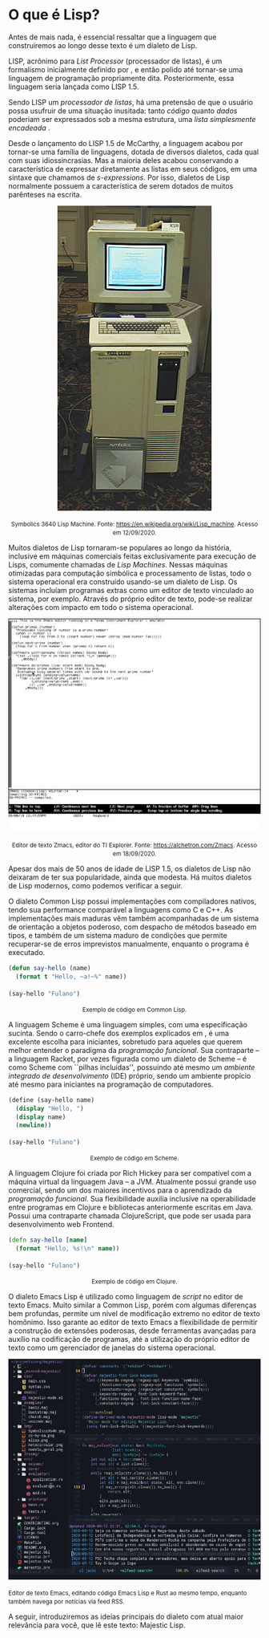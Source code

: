 # O que é Lisp?

Antes de mais nada, é essencial ressaltar que a linguagem que construiremos ao longo desse texto é um dialeto de Lisp.

LISP, acrônimo para *List Processor* (processador de listas), é um formalismo inicialmente definido por <mccarthy1960>, e então polido até tornar-se uma linguagem de programação propriamente dita. Posteriormente, essa linguagem seria lançada como LISP 1.5.

Sendo LISP um *processador de listas*, há uma pretensão de que o usuário possa usufruir de uma situação inusitada: tanto *código* quanto *dados* poderiam ser expressados sob a mesma estrutura, uma *lista simplesmente encadeada* <cormen-pt>.

Desde o lançamento do LISP 1.5 de McCarthy, a linguagem acabou por tornar-se uma família de linguagens, dotada de diversos dialetos, cada qual com suas idiossincrasias. Mas a maioria deles acabou conservando a característica de expressar diretamente as listas em seus códigos, em uma sintaxe que chamamos de *s-expressions*. Por isso, dialetos de Lisp normalmente possuem a característica de serem dotados de muitos parênteses na escrita.

<center>

![img](./img/Symbolics3640.png)

<small>Symbolics 3640 Lisp Machine.  Fonte: https://en.wikipedia.org/wiki/Lisp_machine. Acesso em 12/09/2020.</small>

</center>

Muitos dialetos de Lisp tornaram-se populares ao longo da história, inclusive em máquinas comerciais feitas exclusivamente para execução de Lisps, comumente chamadas de *Lisp Machines*. Nessas máquinas otimizadas para computação simbólica e processamento de listas, todo o sistema operacional era construído usando-se um dialeto de Lisp. Os sistemas incluíam programas extras como um editor de texto vinculado ao sistema, por exemplo. Através do próprio editor de texto, pode-se realizar alterações com impacto em todo o sistema operacional.

<center>

![img](img/zmacs.png "Editor de texto Zmacs, editor do TI Explorer.")

<small>Editor de texto Zmacs, editor do TI Explorer. Fonte: https://alchetron.com/Zmacs. Acesso em 18/09/2020.</small>

</center>

Apesar dos mais de 50 anos de idade de LISP 1.5, os dialetos de Lisp não deixaram de ter sua popularidade, ainda que modesta. Há muitos dialetos de Lisp modernos, como podemos verificar a seguir.

O dialeto Common Lisp possui implementações com compiladores nativos, tendo sua performance comparável a linguagens como C e C++. As implementações mais maduras vêm também acompanhadas de um sistema de orientação a objetos poderoso, com despacho de métodos baseado em tipos, e também de um sistema maduro de condições que permite recuperar-se de erros imprevistos manualmente, enquanto o programa é executado.

```lisp
(defun say-hello (name)
  (format t "Hello, ~a!~%" name))

(say-hello "Fulano")
```

<center><small>Exemplo de código em Common Lisp.</small></center>

A linguagem Scheme é uma linguagem simples, com uma especificação sucinta. Sendo o carro-chefe dos exemplos explicados em <sicp>, é uma excelente escolha para iniciantes, sobretudo para aqueles que querem melhor entender o paradigma da *programação funcional*. Sua contraparte &#x2013; a linguagem Racket, por vezes figurada como um dialeto de Scheme &#x2013; é como Scheme com \`\`pilhas incluídas'', possuindo até mesmo um *ambiente integrado de desenvolvimento* (IDE) próprio, sendo um ambiente propício até mesmo para iniciantes na programação de computadores.

```scheme
(define (say-hello name)
  (display "Hello, ")
  (display name)
  (newline))

(say-hello "Fulano")
```

<center><small>Exemplo de código em Scheme.</small></center>

A linguagem Clojure foi criada por Rich Hickey para ser compatível com a máquina virtual da linguagem Java &#x2013; a JVM. Atualmente possui grande uso comercial, sendo um dos maiores incentivos para o aprendizado da *programação funcional*. Sua flexibilidade auxilia inclusive na operabilidade entre programas em Clojure e bibliotecas anteriormente escritas em Java. Possui uma contraparte chamada ClojureScript, que pode ser usada para desenvolvimento web Frontend.

```clojure
(defn say-hello [name]
  (format "Hello, %s!\n" name))

(say-hello "Fulano")
```

<center><small>Exemplo de código em Clojure.</small></center>

O dialeto Emacs Lisp é utilizado como linguagem de *script* no editor de texto Emacs. Muito similar a Common Lisp, porém com algumas diferenças bem profundas, permite um nível de modificação extremo no editor de texto homônimo. Isso garante ao editor de texto Emacs a flexibilidade de permitir a construção de extensões poderosas, desde ferramentas avançadas para auxílio na codificação de programas, até a utilização do próprio editor de texto como um gerenciador de janelas do sistema operacional.

![img](img/elisp.png)

<small>Editor de texto Emacs, editando código Emacs Lisp e Rust ao mesmo tempo, enquanto também navega por notícias via feed RSS.</small>

A seguir, introduziremos as ideias principais do dialeto com atual maior relevância para você, que lê este texto: Majestic Lisp.